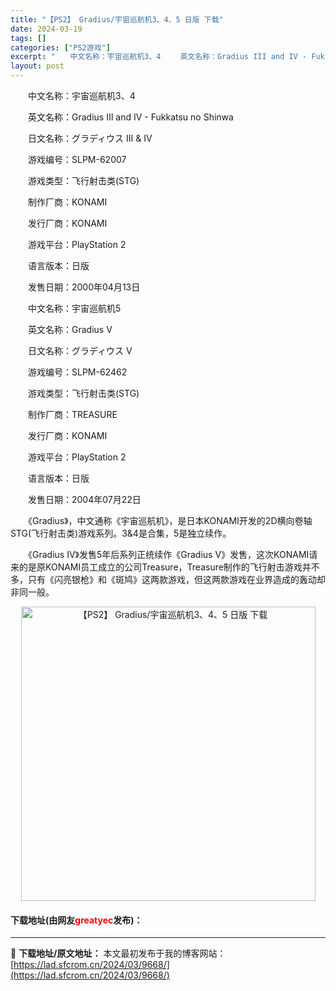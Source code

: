 ```yaml
---
title: "【PS2】 Gradius/宇宙巡航机3、4、5 日版 下载"
date: 2024-03-19
tags: []
categories: ["PS2游戏"]
excerpt: "　　中文名称：宇宙巡航机3、4 　　英文名称：Gradius III and IV - Fukkatsu no Shinwa 　　日文名称：グラディウス III &amp; IV 　　游戏编号：SLPM-62007 　　游戏类型：飞行射击类(STG) 　　制作厂商：KONAMI 　　发行厂商：KON&hellip;"
layout: post
---
```


 <p>　　中文名称：宇宙巡航机3、4</p> <p>　　英文名称：Gradius III and IV - Fukkatsu no Shinwa</p> <p>　　日文名称：グラディウス III &amp; IV</p> <p>　　游戏编号：SLPM-62007</p> <p>　　游戏类型：飞行射击类(STG)</p> <p>　　制作厂商：KONAMI</p> <p>　　发行厂商：KONAMI</p> <p>　　游戏平台：PlayStation 2</p> <p>　　语言版本：日版</p> <p>　　发售日期：2000年04月13日</p> <p>　　中文名称：宇宙巡航机5</p> <p>　　英文名称：Gradius V</p> <p>　　日文名称：グラディウス V</p> <p>　　游戏编号：SLPM-62462</p> <p>　　游戏类型：飞行射击类(STG)</p> <p>　　制作厂商：TREASURE</p> <p>　　发行厂商：KONAMI</p> <p>　　游戏平台：PlayStation 2</p> <p>　　语言版本：日版</p> <p>　　发售日期：2004年07月22日</p> <p>　　《Gradius》，中文通称《宇宙巡航机》，是日本KONAMI开发的2D横向卷轴STG(飞行射击类)游戏系列。3&amp;4是合集，5是独立续作。</p> <p>　　《Gradius IV》发售5年后系列正统续作《Gradius V》发售，这次KONAMI请来的是原KONAMI员工成立的公司Treasure，Treasure制作的飞行射击游戏并不多，只有《闪亮银枪》和《斑鸠》这两款游戏，但这两款游戏在业界造成的轰动却非同一般。</p> <p align="center"><img align="" border="0" src="https://lad.sfcrom.cn/wp-content/uploads/2024/03/20240319_65f997f882dba.jpg" width="471" alt="【PS2】 Gradius/宇宙巡航机3、4、5 日版 下载" /></p> <p><h4>下载地址(由网友<font color="red">greatyec</font>发布)：</h4></p> 

---
📖 **下载地址/原文地址：** 本文最初发布于我的博客网站：[https://lad.sfcrom.cn/2024/03/9668/](https://lad.sfcrom.cn/2024/03/9668/)
